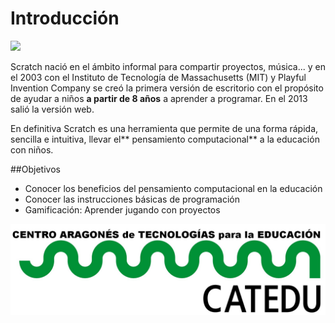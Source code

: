 # Introducción

![](http://factoriaculturalmadrid.es/wp-content/uploads/Scratch_project_deleted.png)

Scratch nació en el ámbito informal para compartir proyectos, música... y en el 2003 con el Instituto de Tecnología de Massachusetts \(MIT\) y Playful Invention Company se creó la primera versión de escritorio con el propósito de ayudar a niños **a partir de 8 años** a aprender a programar. En el 2013 salió la versión web.

En definitiva Scratch es una herramienta que permite de una forma rápida, sencilla e intuitiva, llevar el** pensamiento computacional** a la educación con niños.

##Objetivos
 * Conocer los beneficios del pensamiento computacional en la educación
 * Conocer las instrucciones básicas de programación
 * Gamificación: Aprender jugando con proyectos
 
 ![](/assets/HERALDO-jpg.jpg)


